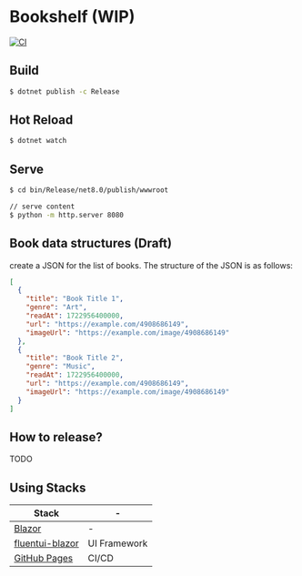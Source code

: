 # Bookshelf (WIP)

[![CI](https://github.com/yoshinorin/bookshelf/actions/workflows/ci.yml/badge.svg)](https://github.com/yoshinorin/bookshelf/actions/workflows/ci.yml)

## Build

```sh
$ dotnet publish -c Release
```

## Hot Reload

```sh
$ dotnet watch
```

## Serve

```sh
$ cd bin/Release/net8.0/publish/wwwroot

// serve content
$ python -m http.server 8080
```

## Book data structures (Draft)

create a JSON for the list of books. The structure of the JSON is as follows:

```json
[
  {
    "title": "Book Title 1",
    "genre": "Art",
    "readAt": 1722956400000,
    "url": "https://example.com/4908686149",
    "imageUrl": "https://example.com/image/4908686149"
  },
  {
    "title": "Book Title 2",
    "genre": "Music",
    "readAt": 1722956400000,
    "url": "https://example.com/4908686149",
    "imageUrl": "https://example.com/image/4908686149"
  }
]
```

## How to release?

TODO

## Using Stacks

|Stack|-|
|---|---|
|[Blazor](https://dotnet.microsoft.com/en-us/apps/aspnet/web-apps/blazor)|-|
|[fluentui-blazor](https://github.com/microsoft/fluentui-blazor)| UI Framework |
|[GitHub Pages](https://pages.github.com/)| CI/CD |